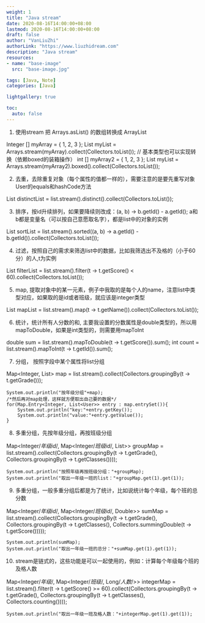 ```yaml
---
weight: 1
title: "Java stream"
date: 2020-08-16T14:00:00+08:00
lastmod: 2020-08-16T14:00:00+08:00
draft: false
author: "VanLiuZhi"
authorLink: "https://www.liuzhidream.com"
description: "Java stream"
resources:
- name: "base-image"
  src: "base-image.jpg"

tags: [Java, Note]
categories: [Java]

lightgallery: true

toc:
  auto: false
---
```


1. 使用stream 把 Arrays.asList() 的数组转换成 ArrayList

Integer [] myArray = { 1, 2, 3 };
List myList = Arrays.stream(myArray).collect(Collectors.toList());
// 基本类型也可以实现转换（依赖boxed的装箱操作）
int [] myArray2 = { 1, 2, 3 };
List myList = Arrays.stream(myArray2).boxed().collect(Collectors.toList());

2. 去重，去除重复对象（每个属性的值都一样的），需要注意的是要先重写对象User的equals和hashCode方法

List<User> distinctList = list.stream().distinct().collect(Collectors.toList());

3. 排序，按id升续排列，如果要降续则改成：(a, b) -> b.getId() - a.getId(); a和b都是变量名（可以按自己意愿取名字），都是list中的对象的实例

List<User> sortList = list.stream().sorted((a, b) -> a.getId() - b.getId()).collect(Collectors.toList());
 
4. 过滤，按照自己的需求来筛选list中的数据，比如我筛选出不及格的（小于60分）的人,t为实例

List<User> filterList = list.stream().filter(t -> t.getScore() < 60).collect(Collectors.toList());
 
5. map, 提取对象中的某一元素，例子中我取的是每个人的name，注意list中类型对应，如果取的是id或者班级，就应该是integer类型

List<String> mapList = list.stream().map(t -> t.getName()).collect(Collectors.toList());
 
6. 统计，统计所有人分数的和, 主要我设置的分数属性是double类型的，所以用mapToDouble，如果是int类型的，则需要用mapToInt

double sum = list.stream().mapToDouble(t -> t.getScore()).sum();
int count = list.stream().mapToInt(t -> t.getId()).sum();
 
7. 分组， 按照字段中某个属性将list分组

Map<Integer, List<User>> map = list.stream().collect(Collectors.groupingBy(t -> t.getGrade()));

    System.out.println("按年级分组"+map);
    /*然后再对map处理，这样就方便取出自己要的数据*/
    for(Map.Entry<Integer, List<User>> entry : map.entrySet()){
        System.out.println("key:"+entry.getKey());
        System.out.println("value:"+entry.getValue());
    }
 
8. 多重分组，先按年级分组，再按班级分组
    
Map<Integer/*年级id*/, Map<Integer/*班级id*/, List<User>>> groupMap = list.stream().collect(Collectors.groupingBy(t -> t.getGrade(), Collectors.groupingBy(t -> t.getClasses())));
    
    System.out.println("按照年级再按班级分组："+groupMap);
    System.out.println("取出一年级一班的list："+groupMap.get(1).get(1));

9. 多重分组，一般多重分组后都是为了统计，比如说统计每个年级，每个班的总分数
    
Map<Integer/*年级id*/, Map<Integer/*班级id*/, Double>> sumMap = list.stream().collect(Collectors.groupingBy(t -> t.getGrade(), Collectors.groupingBy(t -> t.getClasses(), Collectors.summingDouble(t -> t.getScore()))));

    System.out.println(sumMap);
    System.out.println("取出一年级一班的总分："+sumMap.get(1).get(1));

10. stream是链式的，这些功能是可以一起使用的，例如：计算每个年级每个班的及格人数

Map<Integer/*年级*/, Map<Integer/*班级*/, Long/*人数*/>> integerMap = list.stream().filter(t -> t.getScore() >= 60).collect(Collectors.groupingBy(t -> t.getGrade(), Collectors.groupingBy(t -> t.getClasses(), Collectors.counting())));

    System.out.println("取出一年级一班及格人数："+integerMap.get(1).get(1));

